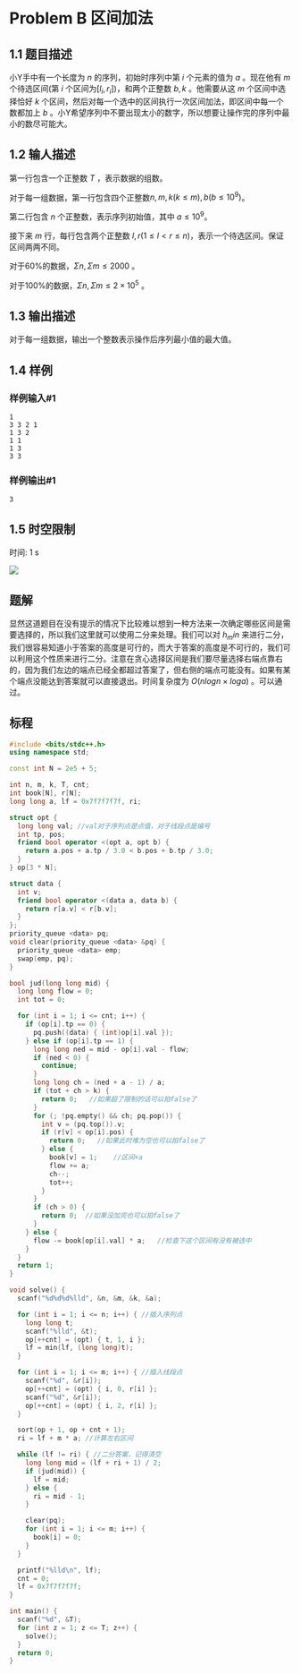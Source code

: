 # Problem B 区间加法

## 1.1 题目描述

小Y手中有一个长度为 $n$ 的序列，初始时序列中第 $i$ 个元素的值为 $a$ 。现在他有 $m$ 个待选区间(第 $i$ 个区间为$[l_i, r_i]$)，和两个正整数 $b,k$ 。他需要从这 $m$ 个区间中选择恰好 $k$ 个区间，然后对每一个选中的区间执行一次区间加法，即区间中每一个数都加上 $b$ 。小Y希望序列中不要出现太小的数字，所以想要让操作完的序列中最小的数尽可能大。

## 1.2 输人描述

第一行包含一个正整数 $T$ ，表示数据的组数。

对于每一组数据，第一行包含四个正整数$n, m, k(k \leq m),b(b \leq 10^9)$。

第二行包含 $n$ 个正整数，表示序列初始值，其中 $a \leq 10^9$。

接下来 $m$ 行，每行包含两个正整数 $l,r(1 \leq l < r \leq n)$，表示一个待选区间。保证区间两两不同。

对于60%的数据，$\Sigma n,\Sigma m \leq 2000$ 。

对于100%的数据，$\Sigma n,\Sigma m \leq 2 \times 10^5$ 。

## 1.3 输出描述

对于每一组数据，输出一个整数表示操作后序列最小值的最大值。

## 1.4 样例

### 样例输入#1
```
1
3 3 2 1
1 3 2
1 1 
1 3
3 3
```

### 样例输出#1

```
3
```

## 1.5 时空限制

时间: 1 s

![](什么？你问我空间限制？我不道啊)

## 题解

显然这道题目在没有提示的情况下比较难以想到一种方法来一次确定哪些区间是需要选择的，所以我们这里就可以使用二分来处理。我们可以对 $h_min$ 来进行二分，我们很容易知道小于答案的高度是可行的，而大于答案的高度是不可行的，我们可以利用这个性质来进行二分。注意在贪心选择区间是我们要尽量选择右端点靠右的，因为我们左边的端点已经全都超过答案了，但右侧的端点可能没有。如果有某个端点没能达到答案就可以直接退出。时间复杂度为 $O(nlogn \times loga)$ 。可以通过。

## 标程

```cpp
#include <bits/stdc++.h>
using namespace std;

const int N = 2e5 + 5;

int n, m, k, T, cnt;
int book[N], r[N];
long long a, lf = 0x7f7f7f7f, ri;

struct opt {
  long long val; //val对于序列点是点值，对于线段点是编号
  int tp, pos;
  friend bool operator <(opt a, opt b) {
    return a.pos + a.tp / 3.0 < b.pos + b.tp / 3.0;
  }
} op[3 * N];

struct data {
  int v;
  friend bool operator <(data a, data b) {
    return r[a.v] < r[b.v];
  }
};
priority_queue <data> pq;
void clear(priority_queue <data> &pq) {
  priority_queue <data> emp;
  swap(emp, pq);
}

bool jud(long long mid) {
  long long flow = 0;
  int tot = 0;

  for (int i = 1; i <= cnt; i++) {
    if (op[i].tp == 0) {
      pq.push((data) { (int)op[i].val });
    } else if (op[i].tp == 1) {
      long long ned = mid - op[i].val - flow;
      if (ned < 0) {
        continue;
      }
      long long ch = (ned + a - 1) / a;
      if (tot + ch > k) {
        return 0;   //如果超了限制的话可以拍false了
      }
      for (; !pq.empty() && ch; pq.pop()) {
        int v = (pq.top()).v;
        if (r[v] < op[i].pos) {
          return 0;   //如果此时堆为空也可以拍false了
        } else {
          book[v] = 1;    //区间+a
          flow += a;
          ch--;
          tot++;
        }
      }
      if (ch > 0) {
        return 0;  //如果没加完也可以拍false了
      }
    } else {
      flow -= book[op[i].val] * a;   //检查下这个区间有没有被选中
    }
  }
  return 1;
}

void solve() {
  scanf("%d%d%d%lld", &n, &m, &k, &a);

  for (int i = 1; i <= n; i++) { //插入序列点
    long long t;
    scanf("%lld", &t);
    op[++cnt] = (opt) { t, 1, i };
    lf = min(lf, (long long)t);
  }

  for (int i = 1; i <= m; i++) { //插入线段点
    scanf("%d", &r[i]);
    op[++cnt] = (opt) { i, 0, r[i] };
    scanf("%d", &r[i]);
    op[++cnt] = (opt) { i, 2, r[i] };
  }

  sort(op + 1, op + cnt + 1);
  ri = lf + m * a; //计算左右区间

  while (lf != ri) { //二分答案，记得清空
    long long mid = (lf + ri + 1) / 2;
    if (jud(mid)) {
      lf = mid;
    } else {
      ri = mid - 1;
    }

    clear(pq);
    for (int i = 1; i <= m; i++) {
      book[i] = 0;
    }
  }

  printf("%lld\n", lf);
  cnt = 0;
  lf = 0x7f7f7f7f;
}

int main() {
  scanf("%d", &T);
  for (int z = 1; z <= T; z++) {
    solve();
  }
  return 0;
}
```
